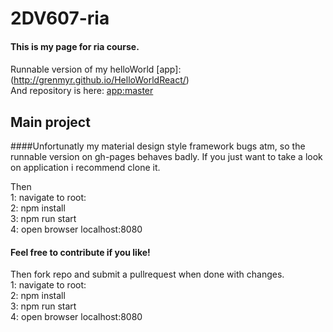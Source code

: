 # 2DV607-ria

#### This is my page for ria course.

#### 
Runnable version of my helloWorld [app]: (http://grenmyr.github.io/HelloWorldReact/)    
And repository is here: [app:master](https://github.com/Grenmyr/HelloWorldReact/tree/master)

## Main project
####Unfortunatly my material design style framework bugs atm, so the runnable version on gh-pages behaves badly.
If you just want to take a look on application i recommend clone it.

Then   
1: navigate to root:   
2: npm install   
3: npm run start   
4: open browser localhost:8080   

#### Feel free to contribute if you like!
Then fork repo and submit a pullrequest when done with changes.  
1: navigate to root:   
2: npm install   
3: npm run start     
4: open browser localhost:8080   
